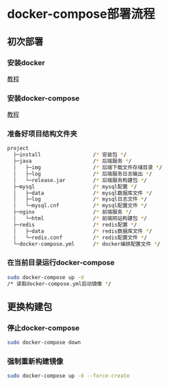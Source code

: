 # docker-compose部署流程

## 初次部署

### 安装docker

[教程](docker.md)

### 安装docker-compose

[教程](docker-compose.md)

### 准备好项目结构文件夹

``` sh
project
  ├─install                 /* 安装包 */
  ├─java                    /* 后端服务 */
  │   ├─img                 /* 后端下载文件存储目录 */
  │   ├─log                 /* 后端服务日志输出 */
  │   └─release.jar         /* 后端服务构建包 */
  ├─mysql                   /* mysql配置 */
  │   ├─data                /* mysql数据库文件 */
  │   ├─log                 /* mysql日志文件 */
  │   └─mysql.cnf           /* mysql配置文件 */
  ├─nginx                   /* 前端服务 */
  │   └─html                /* 前端网站构建包 */
  ├─redis                   /* redis配置 */
  │   ├─data                /* redis数据库文件 */
  │   └─redis.conf          /* redis配置文件 */
  └─docker-compose.yml      /* docker编排配置文件 */
```

### 在当前目录运行docker-compose

``` sh
sudo docker-compose up -d
/* 读取docker-compose.yml启动镜像 */
```

## 更换构建包

### 停止docker-compose

``` sh
sudo docker-compose down
```

### 强制重新构建镜像

```sh
sudo docker-compose up -d --force-create
```
